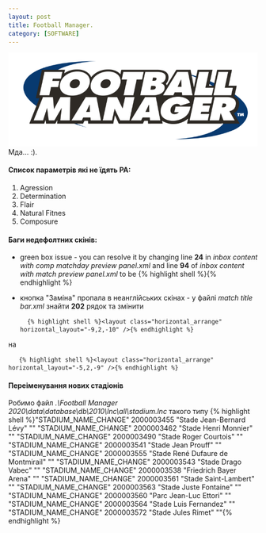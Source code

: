 ```yaml
---
layout: post
title: Football Manager.
category: [SOFTWARE]
---
```

![footballmanager logo](/media/footballmanager.png?style=head)  
Мда... :).<!--more-->

#### Список параметрів які не їдять РА:
1. Agression
2. Determination
3. Flair
4. Natural Fitnes
5. Composure

#### Баги недефолтних скінів:
* green box issue - you can resolve it by changing line **24** in *inbox content with comp matchday preview panel.xml* and line **94** of *inbox content with match preview panel.xml* to be
		{% highlight shell %}<container id="ICdi" height="180">{% endhighlight %}
* кнопка "Заміна" пропала в неанглійських скінах - у файлі *match title bar.xml* знайти **202** рядок та змінити

		{% highlight shell %}<layout class="horizontal_arrange" horizontal_layout="-9,2,-10" />{% endhighlight %}

на

	   {% highlight shell %}<layout class="horizontal_arrange" horizontal_layout="-5,2,-9" />{% endhighlight %}

#### Переіменування нових стадіонів
Робимо файл *.\Football Manager 2020\data\database\db\2010\lnc\all\stadium.lnc* такого типу
  {% highlight shell %}"STADIUM_NAME_CHANGE"    2000003455 "Stade Jean-Bernard Lévy" ""
"STADIUM_NAME_CHANGE"    2000003462 "Stade Henri Monnier" ""
"STADIUM_NAME_CHANGE"    2000003490 "Stade Roger Courtois" ""
"STADIUM_NAME_CHANGE"    2000003541 "Stade Jean Prouff" ""
"STADIUM_NAME_CHANGE"    2000003555 "Stade René Dufaure de Montmirail" ""
"STADIUM_NAME_CHANGE"    2000003543 "Stade Drago Vabec" ""
"STADIUM_NAME_CHANGE"    2000003538 "Friedrich Bayer Arena" ""
"STADIUM_NAME_CHANGE"    2000003561 "Stade Saint-Lambert" ""
"STADIUM_NAME_CHANGE"    2000003563 "Stade Juste Fontaine" ""
"STADIUM_NAME_CHANGE"    2000003560 "Parc Jean-Luc Ettori" ""
"STADIUM_NAME_CHANGE"    2000003564 "Stade Luis Fernandez" ""
"STADIUM_NAME_CHANGE"    2000003572 "Stade Jules Rimet" ""{% endhighlight %}
